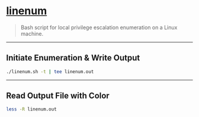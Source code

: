 # [linenum](https://github.com/rebootuser/LinEnum)

> Bash script for local privilege escalation enumeration on a Linux machine.

---

## Initiate Enumeration & Write Output

```bash
./linenum.sh -t | tee linenum.out
```

---

## Read Output File with Color

```bash
less -R linenum.out
```
